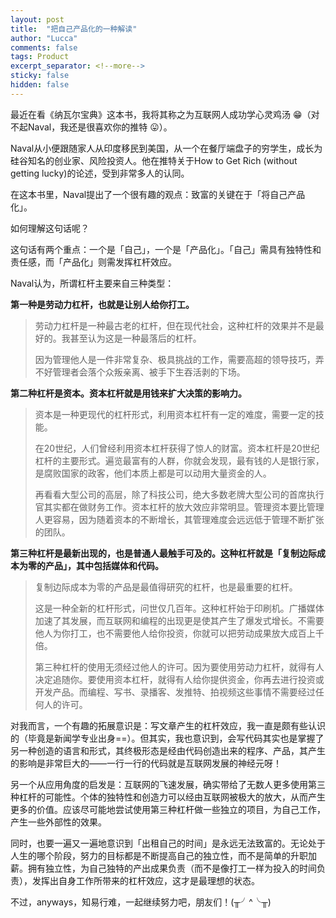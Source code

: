 ```yaml
---
layout: post
title:  "把自己产品化的一种解读"
author: "Lucca"
comments: false
tags: Product
excerpt_separator: <!--more-->
sticky: false
hidden: false
---
```


最近在看《纳瓦尔宝典》这本书，我将其称之为互联网人成功学心灵鸡汤 😁（对不起Naval，我还是很喜欢你的推特 😛）。<!--more-->

Naval从小便跟随家人从印度移民到美国，从一个在餐厅端盘子的穷学生，成长为硅谷知名的创业家、风险投资人。他在推特关于How to Get Rich (without getting lucky)的论述，受到非常多人的认同。

在这本书里，Naval提出了一个很有趣的观点：致富的关键在于「将自己产品化」。

如何理解这句话呢？

这句话有两个重点：一个是「自己」，一个是「产品化」。「自己」需具有独特性和责任感，而「产品化」则需发挥杠杆效应。

Naval认为，所谓杠杆主要来自三种类型：

**第一种是劳动力杠杆，也就是让别人给你打工。**

>劳动力杠杆是一种最古老的杠杆，但在现代社会，这种杠杆的效果并不是最好的。我甚至认为这是一种最落后的杠杆。
> 
>因为管理他人是一件非常复杂、极具挑战的工作，需要高超的领导技巧，弄不好管理者会落个众叛亲离、被手下生吞活剥的下场。

**第二种杠杆是资本。资本杠杆就是用钱来扩大决策的影响力。**

>资本是一种更现代的杠杆形式，利用资本杠杆有一定的难度，需要一定的技能。
>
>在20世纪，人们曾经利用资本杠杆获得了惊人的财富。资本杠杆是20世纪杠杆的主要形式。遍览最富有的人群，你就会发现，最有钱的人是银行家，是腐败国家的政客，他们本质上都是可以动用大量资金的人。
>
>再看看大型公司的高层，除了科技公司，绝大多数老牌大型公司的首席执行官其实都在做财务工作。资本杠杆的放大效应非常明显。管理资本要比管理人更容易，因为随着资本的不断增长，其管理难度会远远低于管理不断扩张的团队。

**第三种杠杆是最新出现的，也是普通人最触手可及的。这种杠杆就是「复制边际成本为零的产品」，其中包括媒体和代码。**
  
>复制边际成本为零的产品是最值得研究的杠杆，也是最重要的杠杆。
>
>这是一种全新的杠杆形式，问世仅几百年。这种杠杆始于印刷机。广播媒体加速了其发展，而互联网和编程的出现更是使其产生了爆发式增长。不需要他人为你打工，也不需要他人给你投资，你就可以把劳动成果放大成百上千倍。
>
>第三种杠杆的使用无须经过他人的许可。因为要使用劳动力杠杆，就得有人决定追随你。要使用资本杠杆，就得有人给你提供资金，你再去进行投资或开发产品。而编程、写书、录播客、发推特、拍视频这些事情不需要经过任何人的许可。

对我而言，一个有趣的拓展意识是：写文章产生的杠杆效应，我一直是颇有些认识的（毕竟是新闻学专业出身==）。但其实，我也意识到，会写代码其实也是掌握了另一种创造的语言和形式，其终极形态是经由代码创造出来的程序、产品，其产生的影响是非常巨大的——一行一行的代码就是互联网发展的神经元呀！

另一个从应用角度的启发是：互联网的飞速发展，确实带给了无数人更多使用第三种杠杆的可能性。个体的独特性和创造力可以经由互联网被极大的放大，从而产生更多的价值。应该尽可能地尝试使用第三种杠杆做一些独立的项目，为自己工作，产生一些外部性的效果。

同时，也要一遍又一遍地意识到「出租自己的时间」是永远无法致富的。无论处于人生的哪个阶段，努力的目标都是不断提高自己的独立性，而不是简单的升职加薪。拥有独立性，为自己独特的产出成果负责（而不是像打工一样为投入的时间负责），发挥出自身工作所带来的杠杆效应，这才是最理想的状态。

不过，anyways，知易行难，一起继续努力吧，朋友们！(╥╯^╰╥)